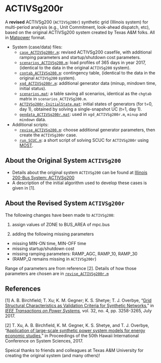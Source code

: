 # ACTIVSg200r

A **revised** ACTIVSg200 (`ACTIVSg200r`) synthetic grid (Illinois system) for multi-period analysis (e.g., Unit Commitment, look-ahead dispatch, etc), based on the original ACTIVSg200 system created by Texas A&M folks. All in [Matpower](https://matpower.org/) format.
- System (case/data) files:
	- [`case_ACTIVSg200r.m`](./case_ACTIVSg200r.m): revised ACTIVSg200 casefile, with additional ramping parameters and startup/shutdown cost parameters.
	- [`scenarios_ACTIVSg200.m`](./scenarios_ACTIVSg200.m): load profiles of 365 days in year 2017, (identical to the data in the original `ACTIVSg200` system).
	- [`contab_ACTIVSg200.m`](./contab_ACTIVSg200.m): contingency table, (identical to the data in the original `ACTIVSg200` system).
	- [`xgd_ACTIVSg200r.m`](./xgd_ACTIVSg200r.m): additional generator data (minup, mindown time, initial status).
	- [`scenarios.mat`](./scenarios.mat): a table saving all scenarios, identical as the `chgtab` matrix in `scenarios_ACTIVSg200.m`.
	- [`ACTIVSg200r-InitialState.mat`](./ACTIVSg200r-InitialState.mat): initial states of generators (for t=0, day 1), obtained by solving a single-snapshot UC (t=1, day 1).
	- [`gendata_ACTIVSg200r.mat`](./gendata_ACTIVSg200r.mat): used in `xgd_ACTIVSg200r.m`, `minup` and `mindown` data.
- Additional scripts:
	- [`revise_ACTIVSg200.m`](./revise_ACTIVSg200.m): choose additional generator parameters, then create the `ACTIVSg200r` case.
	- [`run_SCUC.m`](./run_SCUC.m): a short script of solving SCUC for `ACTIVSg200r` using [MOST](https://matpower.org/doc/manuals/).
	
## About the Original System `ACTIVSg200`

- Details about the original system `ACTIVSg200` can be found at [Illinois 200-Bus System: ACTIVSg200](https://electricgrids.engr.tamu.edu/electric-grid-test-cases/activsg200/)
- A description of the initial algorithm used to develop these cases is given in [1].

## About the Revised System `ACTIVSg200r`

The following changes have been made to `ACTIVSg200`:

1.  assign values of ZONE to BUS_AREA of mpc.bus

2.  adding the following missing parameters
   
   - missing MIN-ON time, MIN-OFF time
   - missing startup/shutdown cost
   - missing ramping parameters: RAMP_AGC, RAMP_10, RAMP_30
   - (RAMP_Q remains missing in `ACTIVSg200r`)

   Range of parameters are from reference [2]. Details of how those parameters are chosen are in [`revise_ACTIVSg200r.m`](./revise_ACTIVSg200.m)

## References

[1] A. B. Birchfield; T. Xu; K. M. Gegner; K. S. Shetye; T. J. Overbye, “[Grid Structural Characteristics as Validation Criteria for Synthetic Networks](https://urldefense.proofpoint.com/v2/url?u=http-3A__ieeexplore.ieee.org_document_7725528_&d=DwMFAg&c=8hUWFZcy2Z-Za5rBPlktOQ&r=BaZP1q9WdgzAzUtYfK1vHbhZiO0i6RX2AEHJekfHTdI&m=9Bcj8G73DDdx0c3ZTxV6CFrGxmHkzlDHNJ4K5zXn7UU&s=KyLZLQql3Eo5C0fRRizk1gPXh7uPgn7I9kvMcTQD9OU&e=),”  in *[IEEE Transactions on Power Systems](http://ieeexplore.ieee.org/xpl/RecentIssue.jsp?punumber=59),* vol. 32, no. 4, pp. 3258-3265, July 2017.

[2] T. Xu, A. B. Birchfield, K. M. Gegner, K. S. Shetye, and T. J. Overbye, “[Application of large-scale synthetic power system models for energy economic studies](https://scholarspace.manoa.hawaii.edu/handle/10125/41535),” in Proceedings of the 50th Hawaii International Conference on System Sciences, 2017.

Speical thanks to friends and colleagues at Texas A&M University for creating the original system (and many others)!